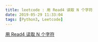 ```yaml
---
title: leetcode : 用 Read4 读取 N 个字符
date: 2019-05-29 11:33:04
tags: [Python3, Leetcode]
---
```


[用 Read4 读取 N 个字符](https://leetcode-cn.com/problems/read-n-characters-given-read4/)


